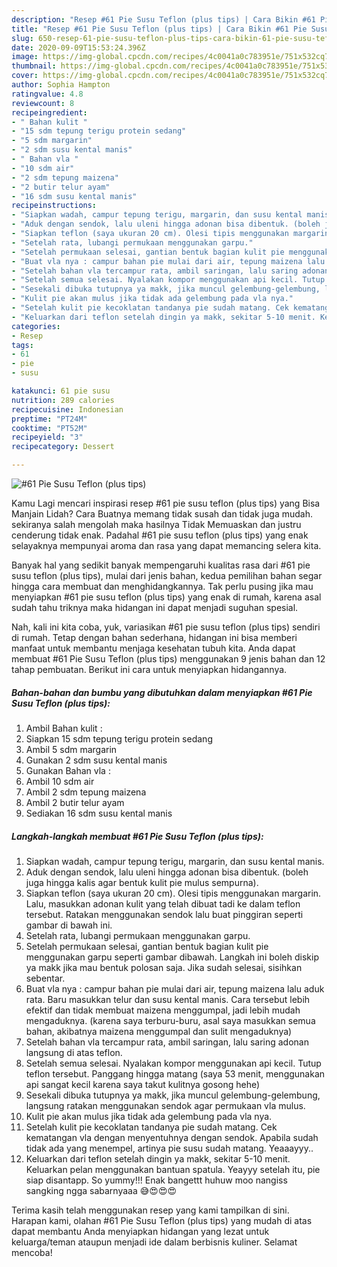```yaml
---
description: "Resep #61 Pie Susu Teflon (plus tips) | Cara Bikin #61 Pie Susu Teflon (plus tips) Yang Mudah Dan Praktis"
title: "Resep #61 Pie Susu Teflon (plus tips) | Cara Bikin #61 Pie Susu Teflon (plus tips) Yang Mudah Dan Praktis"
slug: 650-resep-61-pie-susu-teflon-plus-tips-cara-bikin-61-pie-susu-teflon-plus-tips-yang-mudah-dan-praktis
date: 2020-09-09T15:53:24.396Z
image: https://img-global.cpcdn.com/recipes/4c0041a0c783951e/751x532cq70/61-pie-susu-teflon-plus-tips-foto-resep-utama.jpg
thumbnail: https://img-global.cpcdn.com/recipes/4c0041a0c783951e/751x532cq70/61-pie-susu-teflon-plus-tips-foto-resep-utama.jpg
cover: https://img-global.cpcdn.com/recipes/4c0041a0c783951e/751x532cq70/61-pie-susu-teflon-plus-tips-foto-resep-utama.jpg
author: Sophia Hampton
ratingvalue: 4.8
reviewcount: 8
recipeingredient:
- " Bahan kulit "
- "15 sdm tepung terigu protein sedang"
- "5 sdm margarin"
- "2 sdm susu kental manis"
- " Bahan vla "
- "10 sdm air"
- "2 sdm tepung maizena"
- "2 butir telur ayam"
- "16 sdm susu kental manis"
recipeinstructions:
- "Siapkan wadah, campur tepung terigu, margarin, dan susu kental manis."
- "Aduk dengan sendok, lalu uleni hingga adonan bisa dibentuk. (boleh juga hingga kalis agar bentuk kulit pie mulus sempurna)."
- "Siapkan teflon (saya ukuran 20 cm). Olesi tipis menggunakan margarin. Lalu, masukkan adonan kulit yang telah dibuat tadi ke dalam teflon tersebut. Ratakan menggunakan sendok lalu buat pinggiran seperti gambar di bawah ini."
- "Setelah rata, lubangi permukaan menggunakan garpu."
- "Setelah permukaan selesai, gantian bentuk bagian kulit pie menggunakan garpu seperti gambar dibawah. Langkah ini boleh diskip ya makk jika mau bentuk polosan saja. Jika sudah selesai, sisihkan sebentar."
- "Buat vla nya : campur bahan pie mulai dari air, tepung maizena lalu aduk rata. Baru masukkan telur dan susu kental manis. Cara tersebut lebih efektif dan tidak membuat maizena menggumpal, jadi lebih mudah mengaduknya. (karena saya terburu-buru, asal saya masukkan semua bahan, akibatnya maizena menggumpal dan sulit mengaduknya)"
- "Setelah bahan vla tercampur rata, ambil saringan, lalu saring adonan langsung di atas teflon."
- "Setelah semua selesai. Nyalakan kompor menggunakan api kecil. Tutup teflon tersebut. Panggang hingga matang (saya 53 menit, menggunakan api sangat kecil karena saya takut kulitnya gosong hehe)"
- "Sesekali dibuka tutupnya ya makk, jika muncul gelembung-gelembung, langsung ratakan menggunakan sendok agar permukaan vla mulus."
- "Kulit pie akan mulus jika tidak ada gelembung pada vla nya."
- "Setelah kulit pie kecoklatan tandanya pie sudah matang. Cek kematangan vla dengan menyentuhnya dengan sendok. Apabila sudah tidak ada yang menempel, artinya pie susu sudah matang. Yeaaayyy.."
- "Keluarkan dari teflon setelah dingin ya makk, sekitar 5-10 menit. Keluarkan pelan menggunakan bantuan spatula. Yeayyy setelah itu, pie siap disantapp. So yummy!!! Enak bangettt huhuw moo nangiss sangking ngga sabarnyaaa 😅😍😍😍"
categories:
- Resep
tags:
- 61
- pie
- susu

katakunci: 61 pie susu 
nutrition: 289 calories
recipecuisine: Indonesian
preptime: "PT24M"
cooktime: "PT52M"
recipeyield: "3"
recipecategory: Dessert

---
```



![#61 Pie Susu Teflon (plus tips)](https://img-global.cpcdn.com/recipes/4c0041a0c783951e/751x532cq70/61-pie-susu-teflon-plus-tips-foto-resep-utama.jpg)

Kamu Lagi mencari inspirasi resep #61 pie susu teflon (plus tips) yang Bisa Manjain Lidah? Cara Buatnya memang tidak susah dan tidak juga mudah. sekiranya salah mengolah maka hasilnya Tidak Memuaskan dan justru cenderung tidak enak. Padahal #61 pie susu teflon (plus tips) yang enak selayaknya mempunyai aroma dan rasa yang dapat memancing selera kita.



Banyak hal yang sedikit banyak mempengaruhi kualitas rasa dari #61 pie susu teflon (plus tips), mulai dari jenis bahan, kedua pemilihan bahan segar hingga cara membuat dan menghidangkannya. Tak perlu pusing jika mau menyiapkan #61 pie susu teflon (plus tips) yang enak di rumah, karena asal sudah tahu triknya maka hidangan ini dapat menjadi suguhan spesial.


Nah, kali ini kita coba, yuk, variasikan #61 pie susu teflon (plus tips) sendiri di rumah. Tetap dengan bahan sederhana, hidangan ini bisa memberi manfaat untuk membantu menjaga kesehatan tubuh kita. Anda dapat membuat #61 Pie Susu Teflon (plus tips) menggunakan 9 jenis bahan dan 12 tahap pembuatan. Berikut ini cara untuk menyiapkan hidangannya.

<!--inarticleads1-->

##### Bahan-bahan dan bumbu yang dibutuhkan dalam menyiapkan #61 Pie Susu Teflon (plus tips):

1. Ambil  Bahan kulit :
1. Siapkan 15 sdm tepung terigu protein sedang
1. Ambil 5 sdm margarin
1. Gunakan 2 sdm susu kental manis
1. Gunakan  Bahan vla :
1. Ambil 10 sdm air
1. Ambil 2 sdm tepung maizena
1. Ambil 2 butir telur ayam
1. Sediakan 16 sdm susu kental manis




<!--inarticleads2-->

##### Langkah-langkah membuat #61 Pie Susu Teflon (plus tips):

1. Siapkan wadah, campur tepung terigu, margarin, dan susu kental manis.
1. Aduk dengan sendok, lalu uleni hingga adonan bisa dibentuk. (boleh juga hingga kalis agar bentuk kulit pie mulus sempurna).
1. Siapkan teflon (saya ukuran 20 cm). Olesi tipis menggunakan margarin. Lalu, masukkan adonan kulit yang telah dibuat tadi ke dalam teflon tersebut. Ratakan menggunakan sendok lalu buat pinggiran seperti gambar di bawah ini.
1. Setelah rata, lubangi permukaan menggunakan garpu.
1. Setelah permukaan selesai, gantian bentuk bagian kulit pie menggunakan garpu seperti gambar dibawah. Langkah ini boleh diskip ya makk jika mau bentuk polosan saja. Jika sudah selesai, sisihkan sebentar.
1. Buat vla nya : campur bahan pie mulai dari air, tepung maizena lalu aduk rata. Baru masukkan telur dan susu kental manis. Cara tersebut lebih efektif dan tidak membuat maizena menggumpal, jadi lebih mudah mengaduknya. (karena saya terburu-buru, asal saya masukkan semua bahan, akibatnya maizena menggumpal dan sulit mengaduknya)
1. Setelah bahan vla tercampur rata, ambil saringan, lalu saring adonan langsung di atas teflon.
1. Setelah semua selesai. Nyalakan kompor menggunakan api kecil. Tutup teflon tersebut. Panggang hingga matang (saya 53 menit, menggunakan api sangat kecil karena saya takut kulitnya gosong hehe)
1. Sesekali dibuka tutupnya ya makk, jika muncul gelembung-gelembung, langsung ratakan menggunakan sendok agar permukaan vla mulus.
1. Kulit pie akan mulus jika tidak ada gelembung pada vla nya.
1. Setelah kulit pie kecoklatan tandanya pie sudah matang. Cek kematangan vla dengan menyentuhnya dengan sendok. Apabila sudah tidak ada yang menempel, artinya pie susu sudah matang. Yeaaayyy..
1. Keluarkan dari teflon setelah dingin ya makk, sekitar 5-10 menit. Keluarkan pelan menggunakan bantuan spatula. Yeayyy setelah itu, pie siap disantapp. So yummy!!! Enak bangettt huhuw moo nangiss sangking ngga sabarnyaaa 😅😍😍😍




Terima kasih telah menggunakan resep yang kami tampilkan di sini. Harapan kami, olahan #61 Pie Susu Teflon (plus tips) yang mudah di atas dapat membantu Anda menyiapkan hidangan yang lezat untuk keluarga/teman ataupun menjadi ide dalam berbisnis kuliner. Selamat mencoba!
